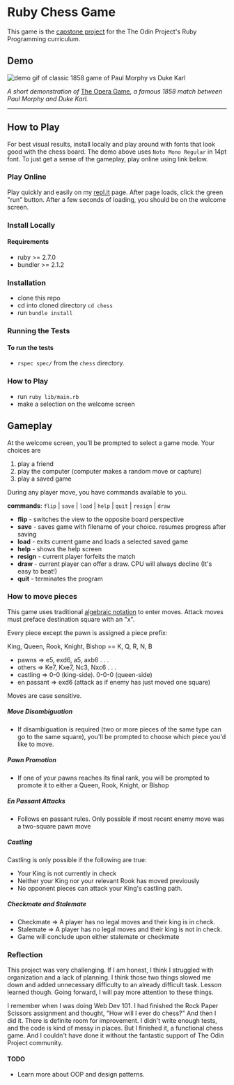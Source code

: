 # Ruby Chess Game

This game is the [capstone project](https://www.theodinproject.com/courses/ruby-programming/lessons/ruby-final-project?ref=lnav) for the The Odin Project's Ruby Programming curriculum.

## Demo

![demo gif of classic 1858 game of Paul Morphy vs Duke Karl](demo/demo.gif)


*A short demonstration of* [The Opera Game](https://www.chess.com/terms/opera-game-chess), *a famous 1858 match between Paul Morphy and Duke Karl.*

***

## How to Play

For best visual results, install locally and play around with fonts that look good with the chess board. The demo above uses `Noto Mono Regular` in 14pt font.
To just get a sense of the gameplay, play online using link below.

### Play Online

Play quickly and easily on my [repl.it](https://repl.it/@TenaciousQi/chess#README.md) page. After page loads, click the green "run" button. After a few seconds of loading, you should be on the welcome screen.

### Install Locally

#### Requirements

- ruby >= 2.7.0
- bundler >= 2.1.2

### Installation

- clone this repo
- cd into cloned directory `cd chess`
- run `bundle install`

### Running the Tests

#### To run the tests

- `rspec spec/` from the `chess` directory.

### How to Play

- run `ruby lib/main.rb`
- make a selection on the welcome screen

## Gameplay

At the welcome screen, you'll be prompted to select a game mode. Your choices are

1. play a friend
2. play the computer (computer makes a random move or capture)
3. play a saved game

During any player move, you have commands available to you.

**commands**: `flip` | `save` | `load` | `help` | `quit` | `resign` | `draw`
- **flip** - switches the view to the opposite board perspective
- **save** - saves game with filename of your choice. resumes progress after saving
- **load** - exits current game and loads a selected saved game
- **help** - shows the help screen
- **resign** - current player forfeits the match
- **draw** - current player can offer a draw. CPU will always decline (It's easy to beat!)
- **quit** - terminates the program

### How to move pieces

This game uses traditional [algebraic notation](https://en.wikipedia.org/wiki/Algebraic_notation_(chess)) to enter moves.
Attack moves must preface destination square with an "x".

Every piece except the pawn is assigned a piece prefix:

  King, Queen, Rook, Knight, Bishop == K, Q, R, N, B

  - pawns      =>   e5, exd6, a5, axb6 . . .
  - others     =>   Ke7, Kxe7, Nc3, Nxc6 . . .
  - castling   =>   0-0 (king-side). 0-0-0 (queen-side)
  - en passant =>   exd6 (attack as if enemy has just moved one square)
      

Moves are case sensitive.

##### Move Disambiguation

- If disambiguation is required (two or more pieces of the same type can go to the same square), you'll be prompted to choose which piece you'd like to move.

##### Pawn Promotion

- If one of your pawns reaches its final rank, you will be prompted to promote it to either a Queen, Rook, Knight, or Bishop

##### En Passant Attacks

- Follows en passant rules. Only possible if most recent enemy move was a two-square pawn move

##### Castling

Castling is only possible if the following are true:

- Your King is not currently in check
- Neither your King nor your relevant Rook has moved previously
- No opponent pieces can attack your King's castling path.

##### Checkmate and Stalemate

- Checkmate => A player has no legal moves and their king is in check.
- Stalemate => A player has no legal moves and their king is not in check.
- Game will conclude upon either stalemate or checkmate

### Reflection

This project was very challenging. If I am honest, I think I struggled with organization and a lack of planning. I think those two things slowed me down and added unnecessary difficulty to an already difficult task. Lesson learned though. Going forward, I will pay more attention to these things.

I remember when I was doing Web Dev 101. I had finished the Rock Paper Scissors assignment and thought, "How will I ever do chess?" And then I did it. There is definite room for improvement. I didn't write enough tests, and the code is kind of messy in places. But I finished it, a functional chess game. And I couldn't have done it without the fantastic support of The Odin Project community.

#### TODO

- Learn more about OOP and design patterns.

